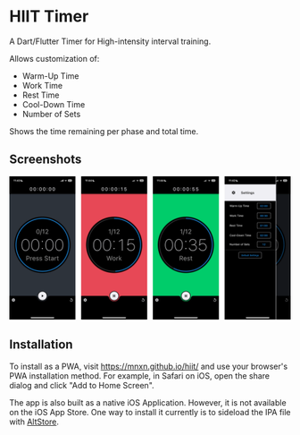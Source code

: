 # HIIT Timer

A Dart/Flutter Timer for High-intensity interval training.

Allows customization of:

- Warm-Up Time
- Work Time
- Rest Time
- Cool-Down Time
- Number of Sets

Shows the time remaining per phase and total time.

## Screenshots

![](screenshots.png)

## Installation

To install as a PWA, visit https://mnxn.github.io/hiit/ and use your browser's
PWA installation method. For example, in Safari on iOS, open the share dialog
and click "Add to Home Screen".

The app is also built as a native iOS Application. However, it is not available
on the iOS App Store. One way to install it currently is to sideload the IPA
file with [AltStore](https://altstore.io/).
